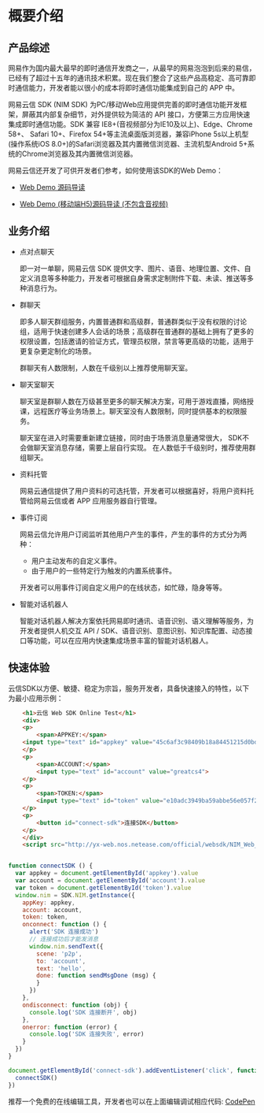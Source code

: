 # 概要介绍

## <span id="产品综述">产品综述</span>

网易作为国内最大最早的即时通信开发商之一，从最早的网易泡泡到后来的易信，已经有了超过十五年的通讯技术积累。现在我们整合了这些产品高稳定、高可靠即时通信能力，开发者能以很小的成本将即时通信功能集成到自己的 APP 中。

网易云信 SDK (NIM SDK) 为PC/移动Web应用提供完善的即时通信功能开发框架，屏蔽其内部复杂细节，对外提供较为简洁的 API 接口，方便第三方应用快速集成即时通信功能。SDK 兼容 IE8+(音视频部分为IE10及以上)、Edge、Chrome 58+、 Safari 10+、Firefox 54+等主流桌面版浏览器，兼容iPhone 5s以上机型(操作系统iOS 8.0+)的Safari浏览器及其内置微信浏览器、主流机型Android 5+系统的Chrome浏览器及其内置微信浏览器。

网易云信还开发了可供开发者们参考，如何使用该SDK的Web Demo：

* [Web Demo 源码导读](/docs/product/通用/Demo源码导读/即时通讯Demo/Web源码导读)

* [Web Demo (移动端H5)源码导读 (不包含音视频)](/docs/product/通用/Demo源码导读/即时通讯Demo/WebH5源码导读)

## <span id="业务介绍">业务介绍</span>

* 点对点聊天

    即一对一单聊，网易云信 SDK 提供文字、图片、语音、地理位置、文件、自定义消息等多种能力，开发者可根据自身需求定制附件下载、未读、推送等多种消息行为。

* 群聊天

    即多人聊天群组服务，内置普通群和高级群，普通群类似于没有权限的讨论组，适用于快速创建多人会话的场景；高级群在普通群的基础上拥有了更多的权限设置，包括邀请的验证方式，管理员权限，禁言等更高级的功能，适用于更复杂更定制化的场景。

    群聊天有人数限制，人数在千级别以上推荐使用聊天室。

* 聊天室聊天

    聊天室是群聊人数在万级甚至更多的聊天解决方案，可用于游戏直播，网络授课，远程医疗等业务场景上。聊天室没有人数限制，同时提供基本的权限服务。

    聊天室在进入时需要重新建立链接，同时由于场景消息量通常很大， SDK不会做聊天室消息存储，需要上层自行实现。 在人数低于千级别时，推荐使用群组聊天。

* 资料托管

    网易云通信提供了用户资料的可选托管，开发者可以根据喜好，将用户资料托管给网易云信或者 APP 应用服务器自行管理。

* 事件订阅

    网易云信允许用户订阅监听其他用户产生的事件，产生的事件的方式分为两种：

    * 用户主动发布的自定义事件。
    * 由于用户的一些特定行为触发的内置系统事件。

    开发者可以用事件订阅自定义用户的在线状态，如忙碌，隐身等等。

<!--SKIP-BEGIN-->
* 智能对话机器人

    智能对话机器人解决方案依托网易即时通讯、语音识别、语义理解等服务，为开发者提供人机交互 API / SDK、语音识别、意图识别、知识库配置、动态接口等功能，可以在应用内快速集成场景丰富的智能对话机器人。
<!--SKIP-END-->

## <span id="快速体验">快速体验</span>
云信SDK以方便、敏捷、稳定为宗旨，服务开发者，具备快速接入的特性，以下为最小应用示例：
``` html
    <h1>云信 Web SDK Online Test</h1>
    <div>
    <p>
        <span>APPKEY:</span>
    <input type="text" id="appkey" value="45c6af3c98409b18a84451215d0bdd6e">
    </p>
    <p>
        <span>ACCOUNT:</span>
        <input type="text" id="account" value="greatcs4">
    </p>
    <p>
        <span>TOKEN:</span>
        <input type="text" id="token" value="e10adc3949ba59abbe56e057f20f883e">
    </p>
    <p>
        <button id="connect-sdk">连接SDK</button>
    </p>
    </div>
    <script src="http://yx-web.nos.netease.com/official/websdk/NIM_Web_SDK_v4.8.0.js"></script>
```

``` javascript

function connectSDK () {
  var appkey = document.getElementById('appkey').value
  var account = document.getElementById('account').value
  var token = document.getElementById('token').value
  window.nim = SDK.NIM.getInstance({
    appKey: appkey,
    account: account,
    token: token,
    onconnect: function () {
      alert('SDK 连接成功')
      // 连接成功后才能发消息
      window.nim.sendText({
        scene: 'p2p',
        to: 'account',
        text: 'hello',
        done: function sendMsgDone (msg) {
        }
      })
    },
    ondisconnect: function (obj) {
      console.log('SDK 连接断开', obj)
    },
    onerror: function (error) {
      console.log('SDK 连接失败', error)
    }
  })
}

document.getElementById('connect-sdk').addEventListener('click', function () {
  connectSDK()
})

```

推荐一个免费的在线编辑工具，开发者也可以在上面编辑调试相应代码:
[CodePen](https://codepen.io/king3366ster/pen/xpmOmE)